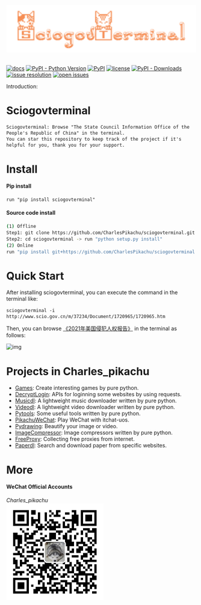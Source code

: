 <div align="center">
  <img src="./docs/logo.png" width="600"/>
</div>
<br />

[![docs](https://img.shields.io/badge/docs-latest-blue)](https://sciogovterminal.readthedocs.io/)
[![PyPI - Python Version](https://img.shields.io/pypi/pyversions/sciogovterminal)](https://pypi.org/project/sciogovterminal/)
[![PyPI](https://img.shields.io/pypi/v/sciogovterminal)](https://pypi.org/project/sciogovterminal)
[![license](https://img.shields.io/github/license/CharlesPikachu/sciogovterminal.svg)](https://github.com/CharlesPikachu/sciogovterminal/blob/master/LICENSE)
[![PyPI - Downloads](https://pepy.tech/badge/sciogovterminal)](https://pypi.org/project/sciogovterminal/)
[![issue resolution](https://isitmaintained.com/badge/resolution/CharlesPikachu/sciogovterminal.svg)](https://github.com/CharlesPikachu/sciogovterminal/issues)
[![open issues](https://isitmaintained.com/badge/open/CharlesPikachu/sciogovterminal.svg)](https://github.com/CharlesPikachu/sciogovterminal/issues)

Introduction: 


# Sciogovterminal
```
Sciogovterminal: Browse "The State Council Information Office of the People's Republic of China" in the terminal.
You can star this repository to keep track of the project if it's helpful for you, thank you for your support.
```


# Install

#### Pip install
```
run "pip install sciogovterminal"
```

#### Source code install
```sh
(1) Offline
Step1: git clone https://github.com/CharlesPikachu/sciogovterminal.git
Step2: cd sciogovterminal -> run "python setup.py install"
(2) Online
run "pip install git+https://github.com/CharlesPikachu/sciogovterminal.git@master"
```


# Quick Start

After installing sciogovterminal, you can execute the command in the terminal like:

```
sciogovterminal -i http://www.scio.gov.cn/m/37234/Document/1720965/1720965.htm
```

Then, you can browse [《2021年美国侵犯人权报告》](http://www.scio.gov.cn/m/37234/Document/1720965/1720965.htm) in the terminal as follows:

![img](./docs/screenshot.gif)


# Projects in Charles_pikachu
- [Games](https://github.com/CharlesPikachu/Games): Create interesting games by pure python.
- [DecryptLogin](https://github.com/CharlesPikachu/DecryptLogin): APIs for loginning some websites by using requests.
- [Musicdl](https://github.com/CharlesPikachu/musicdl): A lightweight music downloader written by pure python.
- [Videodl](https://github.com/CharlesPikachu/videodl): A lightweight video downloader written by pure python.
- [Pytools](https://github.com/CharlesPikachu/pytools): Some useful tools written by pure python.
- [PikachuWeChat](https://github.com/CharlesPikachu/pikachuwechat): Play WeChat with itchat-uos.
- [Pydrawing](https://github.com/CharlesPikachu/pydrawing): Beautify your image or video.
- [ImageCompressor](https://github.com/CharlesPikachu/imagecompressor): Image compressors written by pure python.
- [FreeProxy](https://github.com/CharlesPikachu/freeproxy): Collecting free proxies from internet.
- [Paperdl](https://github.com/CharlesPikachu/paperdl): Search and download paper from specific websites.


# More
#### WeChat Official Accounts
*Charles_pikachu*  
![img](./docs/pikachu.jpg)